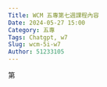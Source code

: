 ```yaml
---
Title: WCM 五專第七週課程內容
Date: 2024-05-27 15:00
Category: 五專
Tags: Chatgpt, w7
Slug: wcm-5i-w7
Author: 51233105
---
```


第

<!-- PELICAN_END_SUMMARY -->
